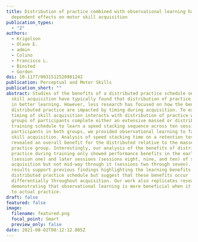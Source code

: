 ```yaml
---
title: Distribution of practice combined with observational learning has time
  dependent effects on motor skill acquisition
publication_types:
  - "2"
authors:
  - Krigolson
  - Olave E.
  - admin
  - Colino
  - Francisco L.
  - Binsted
  - Gordon
doi: 10.1177/0031512520981242
publication: Perceptual and Motor Skills
publication_short: ""
abstract: Studies of the benefits of a distributed practice schedule on motor
  skill acquisition have typically found that distribution of practice results
  in better learning. However, less research has focused on how the benefits of
  distributed practice are impacted by timing during acquisition. To examine how
  timing of skill acquisition interacts with distribution of practice we had two
  groups of participants complete either an extensive massed or distributed
  training schedule to learn a speed stacking sequence across ten sessions. For
  participants in both groups, we provided observational learning to facilitate
  skill acquisition. Analysis of speed stacking time on a retention test
  revealed an overall benefit for the distributed relative to the massed
  practice group. Interestingly, our analysis of the benefits of distributed
  practice during training only showed performance benefits in the early session
  (session one) and later sessions (sessions eight, nine, and ten) of skill
  acquisition but not mid-way through it (sessions two through seven). Our
  results support previous findings highlighting the learning benefits of a
  distributed practice schedule but suggest that these benefits occur
  differentially throughout acquisition. Our work also replicates research
  demonstrating that observational learning is more beneficial when it is yoked
  to actual practice.
draft: false
featured: false
image:
  filename: featured.png
  focal_point: Smart
  preview_only: false
date: 2021-08-02T00:12:12.805Z
---
```

